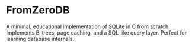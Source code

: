 # FromZeroDB
A minimal, educational implementation of SQLite in C from scratch. Implements B-trees, page caching, and a SQL-like query layer. Perfect for learning database internals. 

